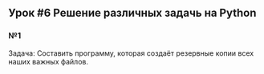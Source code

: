 ## Урок #6 Решение различных задачь на Python

### №1 
Задача: Составить программу, которая создаёт резервные
копии всех наших важных файлов.

















